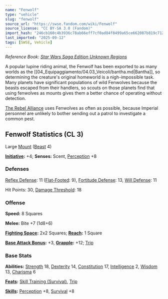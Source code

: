 ```yaml
---
name: "Fenwolf"
type: "vehicle"
slug: "fenwolf"
source_url: "https://swse.fandom.com/wiki/Fenwolf"
source_license: "CC BY-SA 3.0 (Fandom)"
import_hash: "246cb160c4b3936c78ab66eff7cf0ad84f8499a65ce662087b819c7120bd10f4"
last_imported: "2025-09-12"
tags: [SWSE, Vehicle]
---
```

*Reference Book: [Star Wars Saga Edition Unknown Regions](https://swse.fandom.com/wiki/Star_Wars_Saga_Edition_Unknown_Regions)*

A popular lupine riding animal, the Fenwolf has been exported to as many worlds as the [[04_Equipaggiamento/04.03_Veicoli/bantha.md|Bantha]], so determining the creature's original homeworld is a nigh-impossible task. Many planets have significant populations of wild Fenwolves because the beasts escaped from their handlers, so scouts on those planets find that using fenwolves as mounts gives them a better chance of operating without detection.

[The Rebel Alliance](https://swse.fandom.com/wiki/The_Rebel_Alliance) uses Fenwolves as often as possible, because Imperial personnel are unlikely to bother sending out a patrol to investigate a common pest.

## Fenwolf Statistics (CL 3)
Large [Mount](https://swse.fandom.com/wiki/Mount) ([Beast](https://swse.fandom.com/wiki/Beast) 4)

**[Initiative](https://swse.fandom.com/wiki/Initiative):** +4; **Senses:** Scent, [Perception](https://swse.fandom.com/wiki/Perception) +8
### Defenses
[Reflex Defense](https://swse.fandom.com/wiki/Reflex_Defense): 11 ([Flat-Footed](https://swse.fandom.com/wiki/Flat-Footed): 9), [Fortitude Defense](https://swse.fandom.com/wiki/Fortitude_Defense): 13, [Will Defense](https://swse.fandom.com/wiki/Will_Defense): 11

Hit Points: 30, [Damage Threshold](https://swse.fandom.com/wiki/Damage_Threshold): 18
### Offense
**Speed:** 8 Squares

**Melee:** Bite +7 (1d8+6)

**[Fighting Space](https://swse.fandom.com/wiki/Fighting_Space):** 2x2 Squares; **[Reach](https://swse.fandom.com/wiki/Reach):** 1 Square

**[Base Attack Bonus](https://swse.fandom.com/wiki/Base_Attack_Bonus):** +3, **[Grapple](https://swse.fandom.com/wiki/Grapple):** +12; [Trip](https://swse.fandom.com/wiki/Trip)
### Base Stats
**Abilities:** [Strength](https://swse.fandom.com/wiki/Strength) 18, [Dexterity](https://swse.fandom.com/wiki/Dexterity) 14, [Constitution](https://swse.fandom.com/wiki/Constitution) 17, [Intelligence](https://swse.fandom.com/wiki/Intelligence) 2, [Wisdom](https://swse.fandom.com/wiki/Wisdom) 13, [Charisma](https://swse.fandom.com/wiki/Charisma) 6

**[Feats](https://swse.fandom.com/wiki/Feats):** [Skill Training (Survival)](https://swse.fandom.com/wiki/Skill_Training_(Survival)), [Trip](https://swse.fandom.com/wiki/Trip)

**[Skills](https://swse.fandom.com/wiki/Skills):** [Perception](https://swse.fandom.com/wiki/Perception) +8, [Survival](https://swse.fandom.com/wiki/Survival) +8